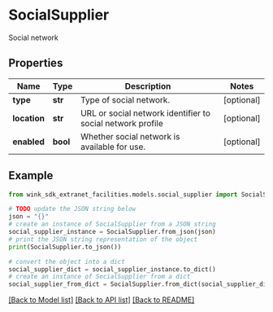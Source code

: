 # SocialSupplier

Social network

## Properties

Name | Type | Description | Notes
------------ | ------------- | ------------- | -------------
**type** | **str** | Type of social network. | [optional] 
**location** | **str** | URL or social network identifier to social network profile | [optional] 
**enabled** | **bool** | Whether social network is available for use. | [optional] 

## Example

```python
from wink_sdk_extranet_facilities.models.social_supplier import SocialSupplier

# TODO update the JSON string below
json = "{}"
# create an instance of SocialSupplier from a JSON string
social_supplier_instance = SocialSupplier.from_json(json)
# print the JSON string representation of the object
print(SocialSupplier.to_json())

# convert the object into a dict
social_supplier_dict = social_supplier_instance.to_dict()
# create an instance of SocialSupplier from a dict
social_supplier_from_dict = SocialSupplier.from_dict(social_supplier_dict)
```
[[Back to Model list]](../README.md#documentation-for-models) [[Back to API list]](../README.md#documentation-for-api-endpoints) [[Back to README]](../README.md)


